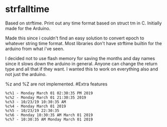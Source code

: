 # strfalltime
Based on strftime. Print out any time format based on struct tm in C. Initially made for the Arduino.

Made this since i couldn't find an easy solution to convert epoch to whatever string time format. Most libraries don't have strftime builtin for the arduino from what i've seen.

I decided not to use flash memory for saving the months and day names since it slows down the arduino in general. Anyone can change the return type and all that if they want. I wanted this to work on everything also and not just the arduino.

%z and %Z are not implemented. 
#Extra features
```
%c%1 - Monday March 01 02:30:35 PM 2019
%c%2 - Monday March 01 21:30:35 2019
%c%3 - 10/23/19 10:30:35 AM
%c%4 - Monday March 01 2019
%c%5 - 10/23/19 22:30:35
%c%6 - Monday 10:30:35 AM March 01 2019
%c%7 - 10:30:35 AM Monday March 01 2019
```
